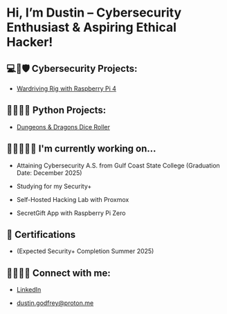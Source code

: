 # Hi, I’m Dustin – Cybersecurity Enthusiast & Aspiring Ethical Hacker!

## 💻🔑🛡 Cybersecurity Projects:

- [Wardriving Rig with Raspberry Pi 4](https://github.com/dustinGodfrey/wardriver)


## 🧑🏻‍💻🐍 Python Projects:

- [Dungeons & Dragons Dice Roller](https://github.com/dustinGodfrey/dndroller)


## 🧑🏻‍💻✍🏻 I'm currently working on...

- Attaining Cybersecurity A.S. from Gulf Coast State College (Graduation Date: December 2025)

- Studying for my Security+

- Self-Hosted Hacking Lab with Proxmox

- SecretGift App with Raspberry Pi Zero
 

## 📃 Certifications

- (Expected Security+ Completion Summer 2025)


## 👥🙋🏻‍♂️ Connect with me:

- [LinkedIn](https://www.linkedin.com/in/dustingodfrey/)

- dustin.godfrey@proton.me
